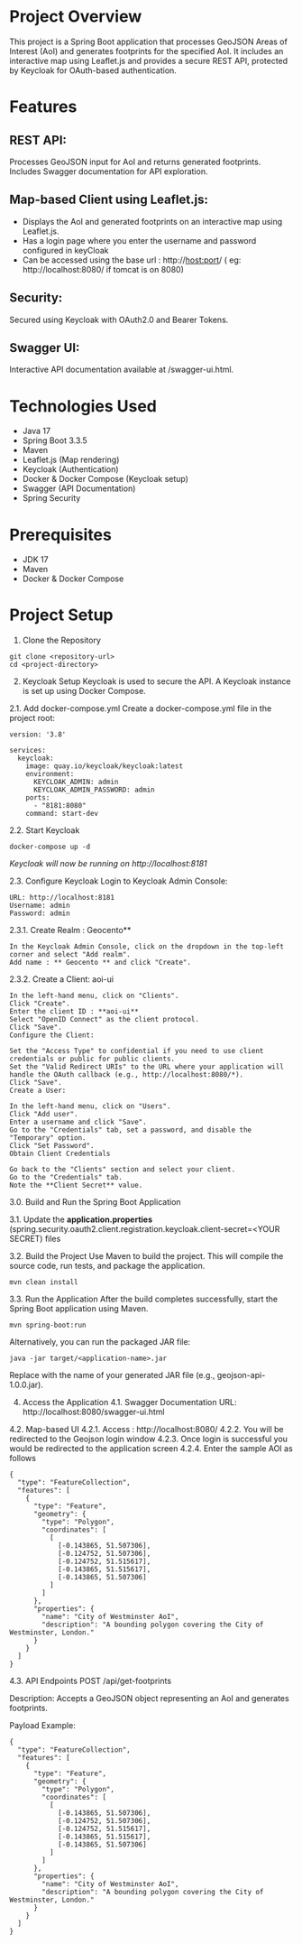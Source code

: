 
# Project Overview
This project is a Spring Boot application that processes GeoJSON Areas of Interest (AoI) and generates footprints for the specified AoI. It includes an interactive map using Leaflet.js and provides a secure REST API, protected by Keycloak for OAuth-based authentication.

# Features

## REST API:
Processes GeoJSON input for AoI and returns generated footprints.
Includes Swagger documentation for API exploration.

## Map-based Client using Leaflet.js:
- Displays the AoI and generated footprints on an interactive map using Leaflet.js.
- Has a login page where you enter the username and password configured in keyCloak
- Can be accessed using the base url : http://<host:port>/ ( eg: http://localhost:8080/ if tomcat is on 8080)

## Security:

Secured using Keycloak with OAuth2.0 and Bearer Tokens.

## Swagger UI:

Interactive API documentation available at /swagger-ui.html.

# Technologies Used
- Java 17
- Spring Boot 3.3.5
- Maven
- Leaflet.js (Map rendering)
- Keycloak (Authentication)
- Docker & Docker Compose (Keycloak setup)
- Swagger (API Documentation)
- Spring Security

# Prerequisites
- JDK 17
- Maven
- Docker & Docker Compose

# Project Setup
1. Clone the Repository
```
git clone <repository-url>
cd <project-directory>
```

2. Keycloak Setup
Keycloak is used to secure the API. A Keycloak instance is set up using Docker Compose.

2.1. Add docker-compose.yml
Create a docker-compose.yml file in the project root:

```
version: '3.8'

services:
  keycloak:
    image: quay.io/keycloak/keycloak:latest
    environment:
      KEYCLOAK_ADMIN: admin
      KEYCLOAK_ADMIN_PASSWORD: admin
    ports:
      - "8181:8080"
    command: start-dev
```
2.2. Start Keycloak
```
docker-compose up -d
```
*Keycloak will now be running on http://localhost:8181*

2.3. Configure Keycloak
Login to Keycloak Admin Console:
```
URL: http://localhost:8181
Username: admin
Password: admin
```
2.3.1. Create Realm : Geocento**
```
In the Keycloak Admin Console, click on the dropdown in the top-left corner and select "Add realm".
Add name : ** Geocento ** and click "Create".
```

2.3.2. Create a Client: aoi-ui
```
In the left-hand menu, click on "Clients".
Click "Create".
Enter the client ID : **aoi-ui**
Select "OpenID Connect" as the client protocol.
Click "Save".
Configure the Client:

Set the "Access Type" to confidential if you need to use client credentials or public for public clients.
Set the "Valid Redirect URIs" to the URL where your application will handle the OAuth callback (e.g., http://localhost:8080/*).
Click "Save".
Create a User:

In the left-hand menu, click on "Users".
Click "Add user".
Enter a username and click "Save".
Go to the "Credentials" tab, set a password, and disable the "Temporary" option.
Click "Set Password".
Obtain Client Credentials

Go back to the "Clients" section and select your client.
Go to the "Credentials" tab.
Note the **Client Secret** value.
```

3.0. Build and Run the Spring Boot Application
   
3.1. Update the **application.properties** (spring.security.oauth2.client.registration.keycloak.client-secret=<YOUR SECRET) files

3.2. Build the Project
Use Maven to build the project. This will compile the source code, run tests, and package the application.

```
mvn clean install
```

3.3. Run the Application
After the build completes successfully, start the Spring Boot application using Maven.
```
mvn spring-boot:run
```
Alternatively, you can run the packaged JAR file:

```
java -jar target/<application-name>.jar
```
Replace <application-name> with the name of your generated JAR file (e.g., geojson-api-1.0.0.jar).

4. Access the Application
4.1. Swagger Documentation
URL: http://localhost:8080/swagger-ui.html

4.2. Map-based UI
4.2.1. Access : http://localhost:8080/
4.2.2. You will be redirected to the Geojson login window
4.2.3. Once login is successful you would be redirected to the application screen
4.2.4. Enter the sample AOI as follows
```
{
  "type": "FeatureCollection",
  "features": [
    {
      "type": "Feature",
      "geometry": {
        "type": "Polygon",
        "coordinates": [
          [
            [-0.143865, 51.507306],
            [-0.124752, 51.507306],
            [-0.124752, 51.515617],
            [-0.143865, 51.515617],
            [-0.143865, 51.507306]
          ]
        ]
      },
      "properties": {
        "name": "City of Westminster AoI",
        "description": "A bounding polygon covering the City of Westminster, London."
      }
    }
  ]
}
```
4.3. API Endpoints
POST /api/get-footprints

Description: Accepts a GeoJSON object representing an AoI and generates footprints.

Payload Example:
```
{
  "type": "FeatureCollection",
  "features": [
    {
      "type": "Feature",
      "geometry": {
        "type": "Polygon",
        "coordinates": [
          [
            [-0.143865, 51.507306],
            [-0.124752, 51.507306],
            [-0.124752, 51.515617],
            [-0.143865, 51.515617],
            [-0.143865, 51.507306]
          ]
        ]
      },
      "properties": {
        "name": "City of Westminster AoI",
        "description": "A bounding polygon covering the City of Westminster, London."
      }
    }
  ]
}
```
